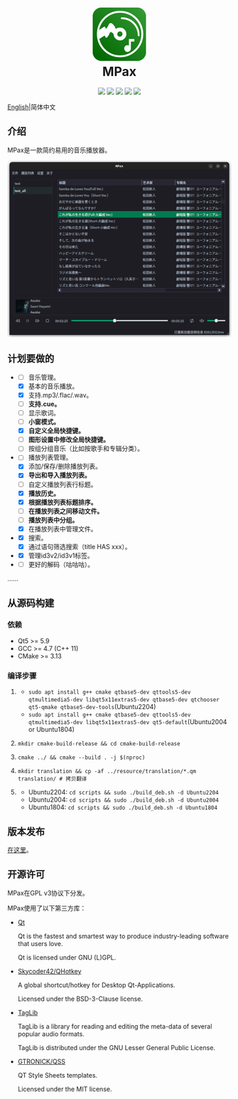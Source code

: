 <div align="center">
    <p>
    <h1>
        <img src="./images/MPax@4x.png"/>
        <br/>
        MPax
    </h1>
    </p>
    <p>
        <a href="https://github.com/realth000/MPax/actions">
            <img src="https://img.shields.io/github/workflow/status/realth000/MPax/CMake?label=Linux"/></a>
        <a href="https://github.com/realth000/MPax/releases">
            <img src="https://img.shields.io/github/release/realth000/MPax"/></a>
            <img src="https://img.shields.io/badge/Qt-5.12+-blue"/>
        <a href="https://github.com/realth000/MPax/blob/master/LICENSE">
            <img src="https://img.shields.io/github/license/realth000/MPax"/></a>
        <a href="https://www.codacy.com/">
            <img src="https://app.codacy.com/project/badge/Grade/e84cd3b100f24444ac1ac2ddb8d946c0"/></a>
    </p>
</div>


[English](../README.md)|简体中文

## 介绍

MPax是一款简约易用的音乐播放器。

![UI](./images/ui_01.png)

## 计划要做的

* * [ ] 音乐管理。
  * [x] 基本的音乐播放。
  * [x] 支持.mp3/.flac/.wav。
  * [ ] **支持.cue。**
  * [ ] 显示歌词。
  * [ ] **小窗模式。**
  * [x] **自定义全局快捷键。**
  * [ ] **图形设置中修改全局快捷键。**
  * [ ] 按组分组音乐（比如按歌手和专辑分类）。
* - [ ] 播放列表管理。
  - [x] 添加/保存/删除播放列表。
  - [x] **导出和导入播放列表。**
  - [ ] 自定义播放列表行标题。
  - [x] **播放历史。**
  - [x] **根据播放列表标题排序。**
  - [ ] **在播放列表之间移动文件。**
  - [ ] **播放列表中分组。**
  - [x] 在播放列表中管理文件。
* - [x] 搜索。
  - [x] 通过语句筛选搜索（title HAS xxx）。
* - [x] 管理id3v2/id3v1标签。
* - [ ] 更好的解码（咕咕咕）。

......

## 从源码构建

### 依赖

* Qt5 >= 5.9
* GCC >= 4.7 (C++ 11)
* CMake >= 3.13

### 编译步骤

1. * ``sudo apt install g++ cmake qtbase5-dev qttools5-dev qtmultimedia5-dev libqt5x11extras5-dev qtbase5-dev qtchooser qt5-qmake qtbase5-dev-tools``(Ubuntu2204)
   * ``sudo apt install g++ cmake qtbase5-dev qttools5-dev qtmultimedia5-dev libqt5x11extras5-dev qt5-default``(Ubuntu2004 or Ubuntu1804)

2. ``mkdir cmake-build-release && cd cmake-build-release``

3. ``cmake ../ && cmake --build . -j $(nproc)``

4. ``mkdir translation && cp -af ../resource/translation/*.qm translation/ # 拷贝翻译``

5. * Ubuntu2204: ``cd scripts && sudo ./build_deb.sh -d Ubuntu2204``
   * Ubuntu2004: ``cd scripts && sudo ./build_deb.sh -d Ubuntu2004``
   * Ubuntu1804: ``cd scripts && sudo ./build_deb.sh -d Ubuntu1804``

   ## 

## 版本发布

 [在这里](https://github.com/realth000/MPax/releases)。

## 开源许可

MPax在GPL v3协议下分发。

MPax使用了以下第三方库：

* [Qt](https://www.qt.io)

  Qt is the fastest and smartest way to produce industry-leading software that users love.

  Qt is licensed under GNU (L)GPL.

* [Skycoder42/QHotkey](https://github.com/Skycoder42/QHotkey)

  A global shortcut/hotkey for Desktop Qt-Applications.

  Licensed under the BSD-3-Clause license.

* [TagLib](https://taglib.org/)

  TagLib is a library for reading and editing the meta-data of several popular audio formats.

  TagLib is distributed under the GNU Lesser General Public License.

* [GTRONICK/QSS](https://github.com/GTRONICK/QSS)

  QT Style Sheets templates.

  Licensed under the MIT license.
